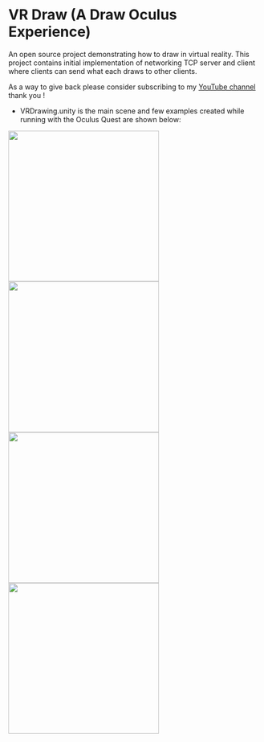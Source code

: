 # VR Draw (A Draw Oculus Experience)

An open source project demonstrating how to draw in virtual reality. This project contains initial implementation of networking TCP server and client where clients can send what each draws to other clients.

As a way to give back please consider subscribing to my [YouTube channel](https://www.youtube.com/c/dilmervalecillos?sub_cofirmation=1) thank you !

- VRDrawing.unity is the main scene and few examples created while running with the Oculus Quest are shown below:

<img src="https://github.com/dilmerv/VRDraw/blob/master/docs/images/demo_1.gif" width="300">

<img src="https://github.com/dilmerv/VRDraw/blob/master/docs/images/demo_2.gif" width="300">

<img src="https://github.com/dilmerv/VRDraw/blob/master/docs/images/demo_3.gif" width="300">

<img src="https://github.com/dilmerv/VRDraw/blob/master/docs/images/demo_4.gif" width="300">